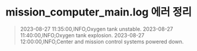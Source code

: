 # mission_computer_main.log 에러 정리


>2023-08-27 11:35:00,INFO,Oxygen tank unstable.
>2023-08-27 11:40:00,INFO,Oxygen tank explosion.
>2023-08-27 12:00:00,INFO,Center and mission control systems powered down.

